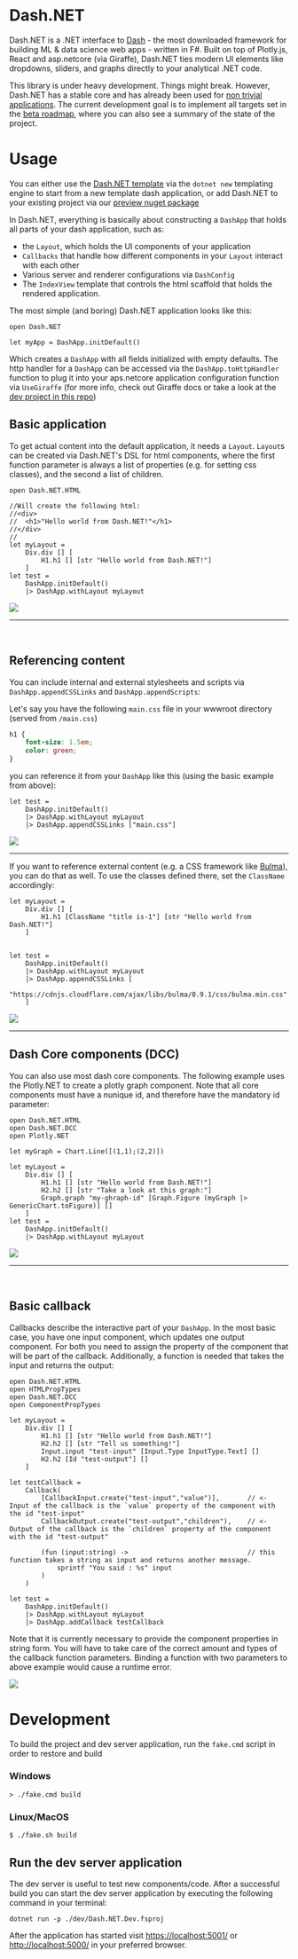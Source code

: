 # Dash.NET

Dash.NET is a .NET interface to [Dash](https://plotly.com/dash/) - the most downloaded framework for building ML &amp; data science web apps - written in F#. Built on top of Plotly.js, React and asp.netcore (via Giraffe), Dash.NET ties modern UI elements like dropdowns, sliders, and graphs directly to your analytical .NET code.

This library is under heavy development. Things might break. However, Dash.NET has a stable core and has already been used for [non trivial applications](https://github.com/CSBiology/TMEA). The current development goal is to implement all targets set in the [beta roadmap](https://github.com/plotly/Dash.NET/issues/4), where you can also see a summary of the state of the project.

# Usage

You can either use the [Dash.NET template](https://github.com/plotly/Dash.NET.Template) via the `dotnet new` templating engine to start from a new template dash application, or add Dash.NET to your existing project via our [preview nuget package](https://www.nuget.org/packages/Dash.NET)

In Dash.NET, everything is basically about constructing a `DashApp` that holds all parts of your dash application, such as:
-  the `Layout`, which holds the UI components of your application
- `Callbacks` that handle how different components in your `Layout` interact with each other
- Various server and renderer configurations via `DashConfig`
- The `IndexView` template that controls the html scaffold that holds the rendered application.

The most simple (and boring) Dash.NET application looks like this:

```F#
open Dash.NET

let myApp = DashApp.initDefault()
```

Which creates a `DashApp` with all fields initialized with empty defaults. The http handler for a `DashApp` can be accessed via the `DashApp.toHttpHandler` function to plug it into your aps.netcore application configuration function via `UseGiraffe` (for more info, check out Giraffe docs or take a look at the [dev project in this repo](https://github.com/plotly/Dash.NET/blob/dev/dev/Program.fs#L104))

## Basic application

To get actual content into the default application, it needs a `Layout`. `Layout`s can be created via Dash.NET's DSL for html components, where the first function parameter is always a list of properties (e.g. for setting css classes), and the second a list of children.

```F#
open Dash.NET.HTML

//Will create the following html:
//<div>
//  <h1>"Hello world from Dash.NET!"</h1>
//</div>
//
let myLayout = 
    Div.div [] [
        H1.h1 [] [str "Hello world from Dash.NET!"]
    ]
let test = 
    DashApp.initDefault()
    |> DashApp.withLayout myLayout
```

![](docsrc/img/hello-world.png)

---

<br>

## Referencing content

You can include internal and external stylesheets and scripts via `DashApp.appendCSSLinks` and `DashApp.appendScripts`:

Let's say you have the following `main.css` file in your wwwroot directory (served from `/main.css`)

```CSS
h1 {
    font-size: 1.5em;
    color: green;
}
```

you can reference it from your `DashApp` like this (using the basic example from above):

```F#
let test = 
    DashApp.initDefault()
    |> DashApp.withLayout myLayout
    |> DashApp.appendCSSLinks ["main.css"]

```

![](docsrc/img/hello-world-green.png)

---

If you want to reference external content (e.g. a CSS framework like [Bulma]()), you can do that as well. To use the classes defined there, set the `ClassName` accordingly:

```F#
let myLayout = 
    Div.div [] [
        H1.h1 [ClassName "title is-1"] [str "Hello world from Dash.NET!"]
    ]


let test = 
    DashApp.initDefault()
    |> DashApp.withLayout myLayout
    |> DashApp.appendCSSLinks [
        "https://cdnjs.cloudflare.com/ajax/libs/bulma/0.9.1/css/bulma.min.css"
    ]
```

![](docsrc/img/hello-world-bulma.png)

---

## Dash Core components (DCC)

You can also use most dash core components. The following example uses the Plotly.NET to create a plotly graph component. Note that all core components must have a nunique id, and therefore have the mandatory id parameter:

```F#
open Dash.NET.HTML
open Dash.NET.DCC
open Plotly.NET

let myGraph = Chart.Line([(1,1);(2,2)])

let myLayout = 
    Div.div [] [
        H1.h1 [] [str "Hello world from Dash.NET!"]
        H2.h2 [] [str "Take a look at this graph:"]
        Graph.graph "my-ghraph-id" [Graph.Figure (myGraph |> GenericChart.toFigure)] []
    ]
let test = 
    DashApp.initDefault()
    |> DashApp.withLayout myLayout
```

![](docsrc/img/hello-graph.png)

---

<br>

## Basic callback

Callbacks describe the interactive part of your `DashApp`. In the most basic case, you have one input component, which updates one output component. For both you need to assign the property of the component that will be part of the callback. Additionally, a function is needed that takes the input and returns the output:

```F#
open Dash.NET.HTML
open HTMLPropTypes
open Dash.NET.DCC
open ComponentPropTypes

let myLayout = 
    Div.div [] [
        H1.h1 [] [str "Hello world from Dash.NET!"]
        H2.h2 [] [str "Tell us something!"]
        Input.input "test-input" [Input.Type InputType.Text] []
        H2.h2 [Id "test-output"] []
    ]

let testCallback =
    Callback(
        [CallbackInput.create("test-input","value")],       // <- Input of the callback is the `value` property of the component with the id "test-input"
        CallbackOutput.create("test-output","children"),    // <- Output of the callback is the `children` property of the component with the id "test-output"
        
        (fun (input:string) ->                              // this function takes a string as input and returns another message.
            sprintf "You said : %s" input
        )
    )

let test = 
    DashApp.initDefault()
    |> DashApp.withLayout myLayout
    |> DashApp.addCallback testCallback
```

Note that it is currently necessary to provide the component properties in string form. You will have to take care of the correct amount and types of the callback function parameters. Binding a function with two parameters to above example would cause a runtime error.

![](docsrc/img/callback.gif)


# Development

To build the project and dev server application, run the `fake.cmd` script in order to restore and build 

### Windows
```
> ./fake.cmd build
```

### Linux/MacOS
```
$ ./fake.sh build
```

## Run the dev server application

The dev server is useful to test new components/code. After a successful build 
you can start the dev server application by executing the following command in your terminal:

```
dotnet run -p ./dev/Dash.NET.Dev.fsproj
```

After the application has started visit [https://localhost:5001/](https://localhost:5001/) or [http://localhost:5000/](http://localhost:5000/) in your preferred browser.